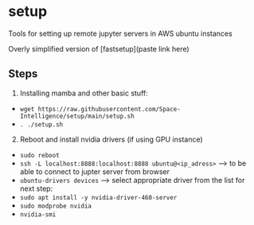 # setup
Tools for setting up remote jupyter servers in AWS ubuntu instances

Overly simplified version of [fastsetup](paste link here)

## Steps

1. Installing mamba and other basic stuff: 
  - `wget https://raw.githubusercontent.com/Space-Intelligence/setup/main/setup.sh`
  - `. ./setup.sh`

2. Reboot and install nvidia drivers (if using GPU instance)
  - `sudo reboot`
  - `ssh -L localhost:8888:localhost:8888 ubuntu@<ip_adress>` --> to be able to connect to jupter server from browser
  - `ubuntu-drivers devices` --> select appropriate driver from the list for next step:
  - `sudo apt install -y nvidia-driver-460-server`
  - `sudo modprobe nvidia`
  - `nvidia-smi`
